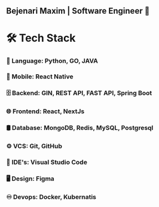 ## Bejenari Maxim | Software Engineer 👋

# 🛠  Tech Stack
### 📜  Language:  Python, GO, JAVA
### 📱  Mobile:  React Native
### 🗄  Backend:  GIN, REST API, FAST API, Spring Boot
### 🌐  Frontend:  React, NextJs
### 🛢  Database:  MongoDB, Redis, MySQL, Postgresql
### ⚙️  VCS:   Git, GitHub
### 🔧  IDE's:  Visual Studio Code
### 🖥  Design:  Figma
### ♾️  Devops: Docker, Kubernatis
